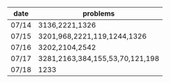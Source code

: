 | date  | problems |
| ------| -------- |
| 07/14 | 3136,2221,1326 |
| 07/15 | 3201,968,2221,119,1244,1326 |
| 07/16 | 3202,2104,2542 |
| 07/17 | 3281,2163,384,155,53,70,121,198 |
| 07/18 | 1233 |
